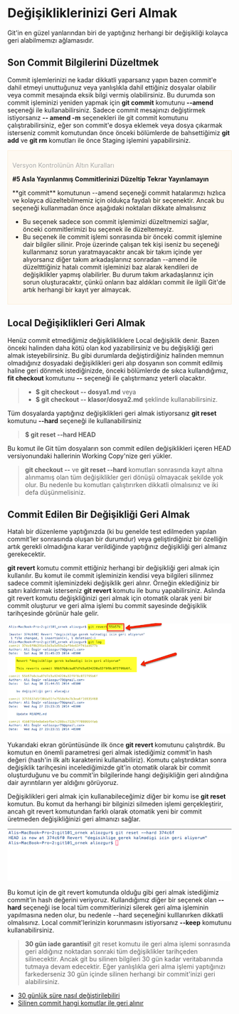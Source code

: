 # Değişikliklerinizi Geri Almak

Git'in en güzel yanlarından biri de yaptığınız herhangi bir değişikliği kolayca geri alabilmemızı ağlamasıdır.

## Son Commit Bilgilerini Düzeltmek

Commit işlemlerinizi ne kadar dikkatli yaparsanız yapın bazen commit'e dahil etmeyi unuttuğunuz veya yanlışlıkla dahil ettiğiniz dosyalar olabilir veya commit mesajında eksik bilgi vermiş olabilirsiniz. Bu durumda son commit işleminizi yeniden yapmak için **git commit** komutunu **--amend** seçeneği ile kullanabilirsiniz. Sadece commit mesajınızı değiştirmek istiyorsanız **-- amend -m** seçenekleri ile git commit komutunu çalıştırabilirsiniz, eğer son commit'e dosya eklemek veya dosya çıkarmak isterseniz commit komutundan önce önceki bölümlerde de bahsettiğimiz **git add** ve **git rm** komutları ile önce Staging işlemini yapabilirsiniz.

<div style="padding:10px;border:1px solid #fcedd7;background-color:#fef9f1">
<p style="color:darkgray">Versyon Kontrolünün Altın Kuralları</p>
<p style="font-weight:bold">#5 Asla Yayınlanmış Commitlerinizi Düzeltip Tekrar Yayınlamayın </p>
<p>
**git commit** komutunun --amend seçeneği commit hatalarımızı hızlıca ve kolayca düzeltebilmemiz için oldukça faydalı bir seçenektir. Ancak bu seçeneği kullanmadan önce aşağıdaki noktaları dikkate almalısınız
<ul>
<li>
Bu seçenek sadece son commit işlemimizi düzeltmemizi sağlar, önceki commitlerimizi bu seçenek ile düzeltemeyiz.
</li>
<li>
Bu seçenek ile commit işlemi sonrasında bir önceki commit işlemine dair bilgiler silinir. Proje üzerinde çalışan tek kişi iseniz bu seçeneği kullanmanız sorun yaratmayacaktır ancak bir takım içinde yer alıyorsanız diğer takım arkadaşlarınız sonradan --amend ile düzeltttiğiniz hatalı commit işleminizi baz alarak kendileri de değişiklikler yapmış olabilirler. Bu durum takım arkadaşlarınız için sorun oluşturacaktır, çünkü onların baz aldıkları commit ile ilgili Git'de artık herhangi bir kayıt yer almaycak.
</li>
</ul>

</p>
</div>

## Local Değişiklikleri Geri Almak

Henüz commit etmediğimiz değişiklikliklere Local değişiklik denir. Bazen önceki halinden daha kötü olan kod yazabilirsiniz ve bu değişikliği geri almak isteyebilirsiniz. Bu gibi durumlarda değiştirdiğiniz halinden memnun olmadığınız dosyadaki değişiklikleri geri alıp dosyanın son commit edilmiş haline geri dönmek istediğinizde, önceki bölümlerde de sıkca kullandığımız, **fit checkout** komutunu **--** seçeneği ile çalıştırmanız yeterli olacaktır.

>* **$ git checkout -- dosya1.md** veya
>* **$ git checkout -- klasor/dosya2.md**
> şeklinde kullanabilirsiniz.

Tüm dosyalarda yaptığınız değişiklikleri geri almak istiyorsanız **git reset** komutunu **--hard** seçeneği ile kullanabilirsiniz

> **$ git reset --hard HEAD**

Bu komut ile Git tüm dosyaların son commit edilen değişiklikleri içeren HEAD versiyonundaki hallerinin Working Copy'nize geri yükler.

> **git checkout --** ve **git reset --hard** komutları sonrasında kayıt altına alınmamış olan tüm değişiklikler geri dönüşü olmayacak şekilde yok olur. Bu nedenle bu komutları çalıştırırken dikkatli olmalısınız ve iki defa düşünmelisiniz.

## Commit Edilen Bir Değişikliği Geri Almak

Hatalı bir düzenleme yaptığınızda (ki bu genelde test edilmeden yapılan commit'ler sonrasında oluşan bir durumdur) veya geliştirdiğiniz bir özelliğin artık gerekli olmadığına karar verildiğinde yaptığınız değişikliği geri almanız gerekecektir.

**git revert** komutu commit ettiğiniz herhangi bir değişikliği geri almak için kullanılır. Bu komut ile commit işleminizin kendisi veya bilgileri silinmez sadece commit işleminizdeki değişiklik geri alınır. Örneğin eklediğiniz bir satırı kaldırmak isterseniz **git revert** komutu ile bunu yapabilirsiniz. Aslında git revert komutu değişkliğinizi geri almak için otomatik olarak yeni bir commit oluşturur ve geri alma işlemi bu commit sayesinde değişiklik tarihçesinde görünür hale gelir.

![git revert](.\01_git_revert.png "git revert")

Yukarıdaki ekran görüntüsünde ilk önce **git revert <hash>** komutunu çalıştırdık. Bu komutun en önemli parametresi geri almak istediğimiz commit'in hash değeri (hash'in ilk altı karakterini kullanabiliriz). Komutu çalıştırdıktan sonra değişiklik tarihçesini incelediğimizde git'in otomatik olarak bir commit oluşturduğunu ve bu commit'in bilgilerinde hangi değişikliğin geri alındığına dair ayrıntıların yer aldığını görüyoruz.

Değişiklikleri geri almak için kullanabileceğimiz diğer bir komu ise **git reset** komutun. Bu komut da herhangi bir bilginizi silmeden işlemi gerçekleştirir, ancah git revert komutundan farklı olarak otomatik yeni bir commit üretmeden değişikliğinizi geri almanızı sağlar.

![git reset](.\02_git_reset.png "git reset")

Bu komut için de git revert komutunda olduğu gibi geri almak istediğimiz commit'in hash değerini veriyoruz. Kullandığımız diğer bir seçenek olan **--hard** seçeneği ise local tüm commitlerinizi silerek geri alma işleminin yapılmasına neden olur, bu nedenle --hard seçeneğini kulllanırken dikkatli olmalısınız. Local commit'lerinizin korunmasını istiyorsanız **--keep** komutunu kullanabilirsiniz.

> **30 gün iade garantisi!** git reset komutu ile geri alma işlemi sonrasında geri aldığınız noktadan sonraki tüm değişiklikler tarihçeden silinecektir. Ancak git bu silinen bilgileri 30 gün kadar veritabanında tutmaya devam edecektir. Eğer yanlışlıkla geri alma işlemi yaptığınızı farkederseniz 30 gün içinde silinen herhangi bir commit'inizi geri alabilirsiniz.
* [30 günlük süre nasıl değiştirilebiliri](http://www-cs-students.stanford.edu/~blynn/gitmagic/ch07.html)
* [Silinen commit hangi komutlar ile geri alınır](http://gitready.com/advanced/2009/01/17/restoring-lost-commits.html)


